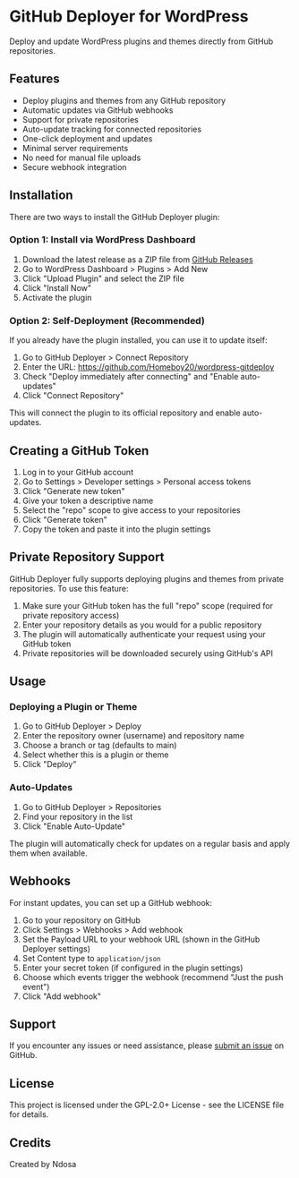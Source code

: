 # GitHub Deployer for WordPress

Deploy and update WordPress plugins and themes directly from GitHub repositories.

## Features

- Deploy plugins and themes from any GitHub repository
- Automatic updates via GitHub webhooks
- Support for private repositories
- Auto-update tracking for connected repositories
- One-click deployment and updates
- Minimal server requirements
- No need for manual file uploads
- Secure webhook integration

## Installation

There are two ways to install the GitHub Deployer plugin:

### Option 1: Install via WordPress Dashboard

1. Download the latest release as a ZIP file from [GitHub Releases](https://github.com/Homeboy20/wordpress-gitdeploy/releases)
2. Go to WordPress Dashboard > Plugins > Add New
3. Click "Upload Plugin" and select the ZIP file
4. Click "Install Now"
5. Activate the plugin

### Option 2: Self-Deployment (Recommended)

If you already have the plugin installed, you can use it to update itself:

1. Go to GitHub Deployer > Connect Repository
2. Enter the URL: https://github.com/Homeboy20/wordpress-gitdeploy
3. Check "Deploy immediately after connecting" and "Enable auto-updates"
4. Click "Connect Repository"

This will connect the plugin to its official repository and enable auto-updates.

## Creating a GitHub Token

1. Log in to your GitHub account
2. Go to Settings > Developer settings > Personal access tokens
3. Click "Generate new token"
4. Give your token a descriptive name
5. Select the "repo" scope to give access to your repositories
6. Click "Generate token"
7. Copy the token and paste it into the plugin settings

## Private Repository Support

GitHub Deployer fully supports deploying plugins and themes from private repositories. To use this feature:

1. Make sure your GitHub token has the full "repo" scope (required for private repository access)
2. Enter your repository details as you would for a public repository
3. The plugin will automatically authenticate your request using your GitHub token
4. Private repositories will be downloaded securely using GitHub's API

## Usage

### Deploying a Plugin or Theme

1. Go to GitHub Deployer > Deploy
2. Enter the repository owner (username) and repository name
3. Choose a branch or tag (defaults to main)
4. Select whether this is a plugin or theme
5. Click "Deploy"

### Auto-Updates

1. Go to GitHub Deployer > Repositories
2. Find your repository in the list
3. Click "Enable Auto-Update"

The plugin will automatically check for updates on a regular basis and apply them when available.

## Webhooks

For instant updates, you can set up a GitHub webhook:

1. Go to your repository on GitHub
2. Click Settings > Webhooks > Add webhook
3. Set the Payload URL to your webhook URL (shown in the GitHub Deployer settings)
4. Set Content type to `application/json`
5. Enter your secret token (if configured in the plugin settings)
6. Choose which events trigger the webhook (recommend "Just the push event")
7. Click "Add webhook"

## Support

If you encounter any issues or need assistance, please [submit an issue](https://github.com/Homeboy20/wordpress-gitdeploy/issues) on GitHub.

## License

This project is licensed under the GPL-2.0+ License - see the LICENSE file for details.

## Credits

Created by Ndosa 